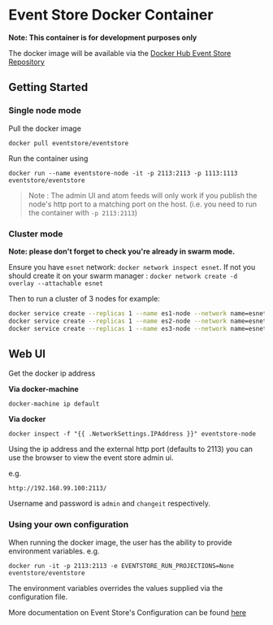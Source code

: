 # Event Store Docker Container
**Note: This container is for development purposes only**

The docker image will be available via the [Docker Hub Event Store Repository]( https://hub.docker.com/r/eventstore/eventstore/)

## Getting Started ##

### Single node mode ###

Pull the docker image
```
docker pull eventstore/eventstore
```
Run the container using
```
docker run --name eventstore-node -it -p 2113:2113 -p 1113:1113 eventstore/eventstore
```

> Note : The admin UI and atom feeds will only work if you publish the node's http port to a matching port on the host. (i.e. you need to run the container with `-p 2113:2113`)

### Cluster mode ###

**Note: please don't forget to check you're already in swarm mode.**

Ensure you have `esnet` network: `docker network inspect esnet`. If not you should create it on your swarm manager : `docker network create -d overlay --attachable esnet`

Then to run a cluster of 3 nodes for example:
```bash
docker service create --replicas 1 --name es1-node --network name=esnet,alias=escluster.net -e EVENTSTORE_CLUSTER_SIZE=3 -e EVENTSTORE_CLUSTER_DNS=escluster.net eventstore/eventstore
docker service create --replicas 1 --name es2-node --network name=esnet,alias=escluster.net -e EVENTSTORE_CLUSTER_SIZE=3 -e EVENTSTORE_CLUSTER_DNS=escluster.net eventstore/eventstore
docker service create --replicas 1 --name es3-node --network name=esnet,alias=escluster.net -e EVENTSTORE_CLUSTER_SIZE=3 -e EVENTSTORE_CLUSTER_DNS=escluster.net eventstore/eventstore
```

## Web UI ##

Get the docker ip address

**Via docker-machine**
```
docker-machine ip default
```
**Via docker**
```
docker inspect -f "{{ .NetworkSettings.IPAddress }}" eventstore-node
```
Using the ip address and the external http port (defaults to 2113) you can use the browser to view the event store admin ui.

e.g.
```
http://192.168.99.100:2113/
```
Username and password is `admin` and `changeit` respectively.

### Using your own configuration ###
When running the docker image, the user has the ability to provide environment variables.
e.g.
```
docker run -it -p 2113:2113 -e EVENTSTORE_RUN_PROJECTIONS=None eventstore/eventstore
```
The environment variables overrides the values supplied via the configuration file.

More documentation on Event Store's Configuration can be found [here](https://eventstore.org/docs/server/command-line-arguments/)

